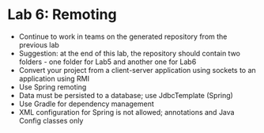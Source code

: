 # Lab 6: Remoting
- Continue to work in teams on the generated repository from the previous lab
- Suggestion: at the end of this lab, the repository should contain two folders - one folder for Lab5 and another one for Lab6
- Convert your project from a client-server application using sockets to an application using RMI
- Use Spring remoting
- Data must be persisted to a database; use JdbcTemplate (Spring)
- Use Gradle for dependency management
- XML configuration for Spring is not allowed; annotations and Java Config classes only
